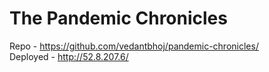 # The Pandemic Chronicles
Repo - https://github.com/vedantbhoj/pandemic-chronicles/ <br>
Deployed - http://52.8.207.6/
